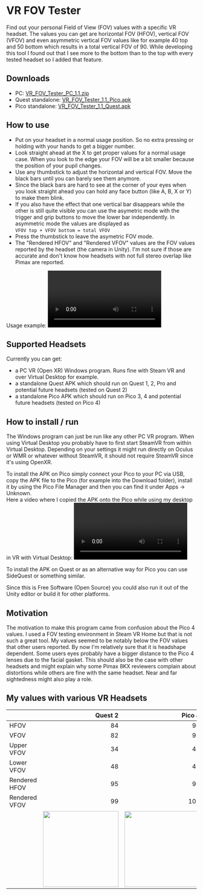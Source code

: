 # VR FOV Tester

Find out your personal Field of View (FOV) values with a specific VR headset. The values you can get are horizontal FOV (HFOV), vertical FOV (VFOV) and even asymmetric vertical FOV values like for example 40 top and 50 bottom which results in a total vertical FOV of 90. While developing this tool I found out that I see more to the bottom than to the top with every tested headset so I added that feature.

## Downloads

* PC: [VR_FOV_Tester_PC_1.1.zip](https://github.com/damu/VR-FOV-Tester/releases/download/v1.1/VR_FOV_Tester_PC_1.1.zip)
* Quest standalone: [VR_FOV_Tester_1.1_Pico.apk](https://github.com/damu/VR-FOV-Tester/releases/download/v1.1/VR_FOV_Tester_Quest_1.1.apk)
* Pico standalone: [VR_FOV_Tester_1.1_Quest.apk](https://github.com/damu/VR-FOV-Tester/releases/download/v1.1/VR_FOV_Tester_Pico_1.1.apk)

## How to use

* Put on your headset in a normal usage position. So no extra pressing or holding with your hands to get a bigger number.  
* Look straight ahead at the X to get proper values for a normal usage case. When you look to the edge your FOV will be a bit smaller because the position of your pupil changes.  
* Use any thumbstick to adjust the horizontal and vertical FOV. Move the black bars until you can barely see them anymore.  
* Since the black bars are hard to see at the corner of your eyes when you look straight ahead you can hold any face button (like A, B, X or Y) to make them blink.  
* If you also have the effect that one vertical bar disappears while the other is still quite visible you can use the asymetric mode with the trigger and grip buttons to move the lower bar independently. In asymmetric mode the values are displayed as  
```VFOV top + VFOV bottom = total VFOV```
* Press the thumbstick to leave the asymetric FOV mode.
* The "Rendered HFOV" and "Rendered VFOV" values are the FOV values reported by the headset (the camera in Unity). I'm not sure if those are accurate and don't know how headsets with not full stereo overlap like Pimax are reported.

Usage example:
<video src='https://user-images.githubusercontent.com/11298027/212571677-b2a115cf-decc-4b38-b466-b92651383c2e.mp4' width=300/>

## Supported Headsets

Currently you can get:
* a PC VR (Open XR) Windows program. Runs fine with Steam VR and over Virtual Desktop for example.
* a standalone Quest APK which should run on Quest 1, 2, Pro and potential future headsets (tested on Quest 2)
* a standalone Pico APK which should run on Pico 3, 4 and potential future headsets (tested on Pico 4)

## How to install / run

The Windows program can just be run like any other PC VR program. When using Virtual Desktop you probably have to first start SteamVR from within Virtual Desktop. Depending on your settings it might run directly on Oculus or WMR or whatever without SteamVR, it should not require SteamVR since it's using OpenXR.

To install the APK on Pico simply connect your Pico to your PC via USB, copy the APK file to the Pico (for example into the Download folder), install it by using the Pico File Manager and then you can find it under Apps -> Unknown.  
Here a video where I copied the APK onto the Pico while using my desktop in VR with Virtual Desktop:
<video src='https://user-images.githubusercontent.com/11298027/212573567-2d458025-5768-485f-9215-28ba322f3565.mp4' width=300/>

To install the APK on Quest or as an alternative way for Pico you can use SideQuest or something similar.

Since this is Free Software (Open Source) you could also run it out of the Unity editor or build it for other platforms.

## Motivation

The motivation to make this program came from confusion about the Pico 4 values. I used a FOV testing environment in Steam VR Home but that is not such a great tool. My values seemed to be notably below the FOV values that other users reported. By now I'm relatively sure that it is headshape dependent. Some users eyes probably have a bigger distance to the Pico 4 lenses due to the facial gasket. This should also be the case with other headsets and might explain why some Pimax 8KX reviewers complain about distortions while others are fine with the same headset. Near and far sightedness might also play a role.

## My values with various VR Headsets

|               |  Quest 2  | Pico 4 | Rift S |
| ------------- | --------: | -----: | -----: |
| HFOV          | 84        | 94     | 84     |
| VFOV          | 82        | 92     | 87     |
| Upper VFOV    | 34        | 45     | 39     |
| Lower VFOV    | 48        | 47     | 48     |
| Rendered HFOV | 95        | 99     | 94     |
| Rendered VFOV | 99        | 103    | 98     |
| | <img width="200px" src="https://user-images.githubusercontent.com/11298027/213967660-422a293d-f35b-4380-b53d-b86c455c9a08.jpg" /> | <img width="200px" src="https://user-images.githubusercontent.com/11298027/213967693-bd3e3914-c435-4550-afa3-68219e38ddb6.jpeg" /> | <img width="200px" src="https://user-images.githubusercontent.com/11298027/213967727-4faad146-9720-4aa0-ab0f-c3b0adb7252e.jpeg" /> |
